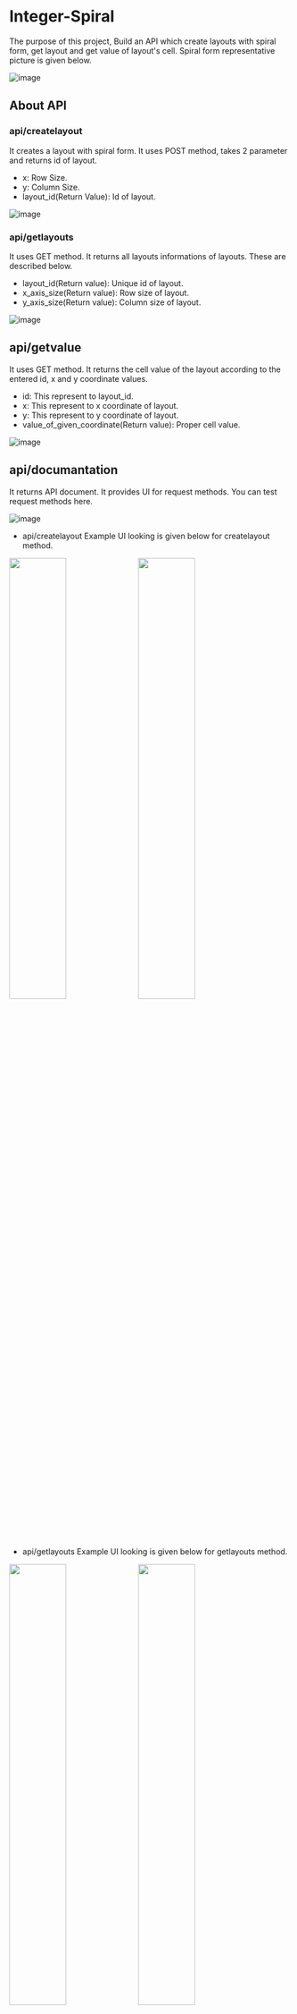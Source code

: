 # Integer-Spiral

The purpose of this project, Build an API which create layouts with spiral form, get layout and get value of layout's cell. Spiral form representative picture is given below.

![image](https://user-images.githubusercontent.com/61617734/170842611-ec5f6513-7e40-4665-a7d6-0207eda58184.png)

## About API

### api/createlayout
It creates a layout with spiral form. It uses POST method, takes 2 parameter and returns id of layout.
- x: Row Size.
- y: Column Size.
- layout_id(Return Value): Id of layout.

![image](https://user-images.githubusercontent.com/61617734/170872279-e0370d2b-23dd-4e1c-8890-04e3f0a51ef0.png)

### api/getlayouts
It uses GET method. It returns all layouts informations of layouts. These are described below.  
- layout_id(Return value): Unique id of layout.
- x_axis_size(Return value): Row size of layout.
- y_axis_size(Return value): Column size of layout.

![image](https://user-images.githubusercontent.com/61617734/170872257-bf01cd99-b939-4c9b-b890-309019f3f20d.png)

## api/getvalue
It uses GET method. It returns the cell value of the layout according to the entered id, x and y coordinate values.
- id: This represent to layout_id.
- x: This represent to x coordinate of layout.
- y: This represent to y coordinate of layout.
- value_of_given_coordinate(Return value): Proper cell value.

![image](https://user-images.githubusercontent.com/61617734/170872226-e40732b8-6d53-48d8-b0b6-cc7d5adf4218.png)

## api/documantation
It returns API document. It provides UI for request methods. You can test request methods here.

![image](https://user-images.githubusercontent.com/61617734/170890417-f15fa242-c84a-48cb-bc54-3f76160b880a.png)

- api/createlayout
Example UI looking is given below for createlayout method.
<p>
<img src="https://user-images.githubusercontent.com/61617734/170890497-21325c2b-d499-4213-8ab2-6494ea2060e1.png" width="45%">
<img src="https://user-images.githubusercontent.com/61617734/170890549-7f580755-3d87-4367-814a-8f2b143e866e.png" width="45%">
</p>

- api/getlayouts
Example UI looking is given below for getlayouts method.
<p>
<img src="https://user-images.githubusercontent.com/61617734/170890672-4c12d78c-a35e-465f-bc96-f58fc22f701c.png" width="45%">
<img src="https://user-images.githubusercontent.com/61617734/170890685-e35c0de4-10ca-4a1d-896e-4dd9049e4369.png" width="45%">
</p>

- api/getvalue
Example UI looking is given below for getvalue method.
<p>
<img src="https://user-images.githubusercontent.com/61617734/170890733-b80e8dbb-79b6-4684-ba76-7374f0dd4b80.png" width="45%">
<img src="https://user-images.githubusercontent.com/61617734/170890769-b255b1f1-3df4-4f79-aaec-272efbb7d9ec.png" width="45%">
</p>
